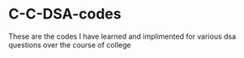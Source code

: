# C-C-DSA-codes

These are the codes I have learned and implimented for various dsa questions over the course of college
